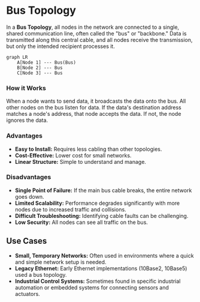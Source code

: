 # Bus Topology



In a **Bus Topology**, all nodes in the network are connected to a single, shared communication line, often called the "bus" or "backbone." Data is transmitted along this central cable, and all nodes receive the transmission, but only the intended recipient processes it.

```mermaid
graph LR
    A[Node 1] --- Bus(Bus)
    B[Node 2] --- Bus
    C[Node 3] --- Bus
```

### How it Works

When a node wants to send data, it broadcasts the data onto the bus. All other nodes on the bus listen for data. If the data's destination address matches a node's address, that node accepts the data. If not, the node ignores the data.

### Advantages

-   **Easy to Install:** Requires less cabling than other topologies.
-   **Cost-Effective:** Lower cost for small networks.
-   **Linear Structure:** Simple to understand and manage.

### Disadvantages

-   **Single Point of Failure:** If the main bus cable breaks, the entire network goes down.
-   **Limited Scalability:** Performance degrades significantly with more nodes due to increased traffic and collisions.
-   **Difficult Troubleshooting:** Identifying cable faults can be challenging.
-   **Low Security:** All nodes can see all traffic on the bus.

## Use Cases

-   **Small, Temporary Networks:** Often used in environments where a quick and simple network setup is needed.
-   **Legacy Ethernet:** Early Ethernet implementations (10Base2, 10Base5) used a bus topology.
-   **Industrial Control Systems:** Sometimes found in specific industrial automation or embedded systems for connecting sensors and actuators.
